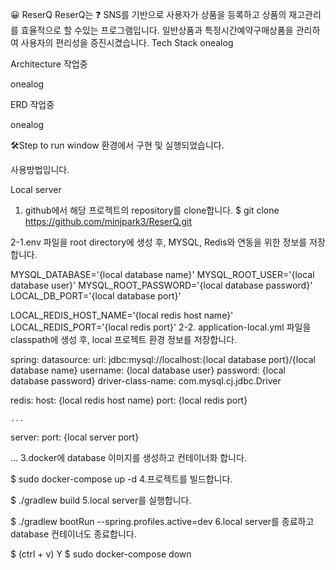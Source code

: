 😀 ReserQ
ReserQ는 ❓
SNS를 기반으로 사용자가 상품을 등록하고 상품의 재고관리를 효율적으로 할 수있는 프로그램입니다.
일반상품과 특정시간예약구매상품을 관리하여 사용자의 편리성을 증진시켰습니다.
Tech Stack
onealog

Architecture
작업중

onealog

ERD
작업중

onealog

🛠Step to run
window 환경에서 구현 및 실행되었습니다.

사용방법입니다.

Local server
1. github에서 해당 프로젝트의 repository를 clone합니다.
$ git clone https://github.com/minjpark3/ReserQ.git

2-1.env 파일을 root directory에 생성 후, MYSQL, Redis와 연동을 위한 정보를 저장합니다.

MYSQL_DATABASE='{local database name}'
MYSQL_ROOT_USER='{local database user}'
MYSQL_ROOT_PASSWORD='{local database password}'
LOCAL_DB_PORT='{local database port}'

LOCAL_REDIS_HOST_NAME='{local redis host name}'
LOCAL_REDIS_PORT='{local redis port}'
2-2. application-local.yml 파일을 classpath에 생성 후, local 프로젝트 환경 정보를 저장합니다.

spring:
  datasource:
    url: jdbc:mysql://localhost:{local database port}/{local database name}
    username: {local database user}
    password: {local database password}
    driver-class-name: com.mysql.cj.jdbc.Driver
    
  redis:
    host: {local redis host name}
    port: {local redis port}
    
    ...

server:
  port: {local server port}
  
...
3.docker에 database 이미지를 생성하고 컨테이너화 합니다.

$ sudo docker-compose up -d
4.프로젝트를 빌드합니다.

$ ./gradlew build
5.local server를 실행합니다.

$ ./gradlew bootRun --spring.profiles.active=dev
6.local server를 종료하고 database 컨테이너도 종료합니다.

$ (ctrl + v) Y
$ sudo docker-compose down
